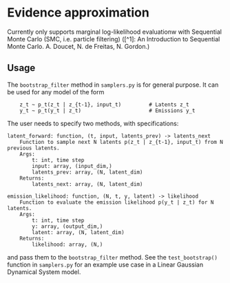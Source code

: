 # Evidence approximation

Currently only supports marginal log-likelihood evaluationw with Sequential Monte Carlo (SMC, i.e. particle filtering) ([^1]: An Introduction to Sequential Monte Carlo. A. Doucet, N. de Freitas, N. Gordon.)

## Usage

The `bootstrap_filter` method in `samplers.py` is for general purpose. It can be used for any model of the form 
```
    z_t ~ p_t(z_t | z_{t-1}, input_t)         # Latents z_t
    y_t ~ p_t(y_t | z_t)                      # Emissions y_t
```

The user needs to specify two methods, with specifications:
```
latent_forward: function, (t, input, latents_prev) -> latents_next
    Function to sample next N latents p(z_t | z_{t-1}, input_t) from N previous latents.
    Args:
        t: int, time step
        input: array, (input_dim,)
        latents_prev: array, (N, latent_dim)
    Returns:
        latents_next: array, (N, latent_dim)

emission_likelihood: function, (N, t, y, latent) -> likelihood
    Function to evaluate the emission likelihood p(y_t | z_t) for N latents.
    Args:
        t: int, time step
        y: array, (output_dim,)
        latent: array, (N, latent_dim)
    Returns:
        likelihood: array, (N,)
```
and pass them to the `bootstrap_filter` method. See the `test_bootstrap()` function in `samplers.py` for an example use case in a Linear Gaussian Dynamical System model.